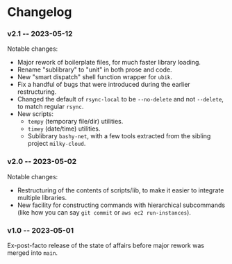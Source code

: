 Changelog
=========

### v2.1 -- 2023-05-12

Notable changes:

* Major rework of boilerplate files, for much faster library loading.
* Rename "sublibrary" to "unit" in both prose and code.
* New "smart dispatch" shell function wrapper for `ubik`.
* Fix a handful of bugs that were introduced during the earlier restructuring.
* Changed the default of `rsync-local` to be `--no-delete` and not `--delete`,
  to match regular `rsync`.
* New scripts:
  * `tempy` (temporary file/dir) utilities.
  * `timey` (date/time) utilities.
  * Sublibrary `bashy-net`, with a few tools extracted from the sibling project
   `milky-cloud`.

### v2.0 -- 2023-05-02

Notable changes:

* Restructuring of the contents of scripts/lib, to make it easier to integrate
  multiple libraries.
* New facility for constructing commands with hierarchical subcommands (like how
  you can say `git commit` or `aws ec2 run-instances`).

### v1.0 -- 2023-05-01

Ex-post-facto release of the state of affairs before major rework was
merged into `main`.
